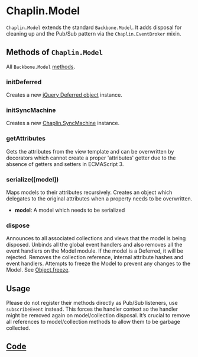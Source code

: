 # Chaplin.Model

`Chaplin.Model` extends the standard `Backbone.Model`. It adds disposal for cleaning up and the Pub/Sub pattern via the `Chaplin.EventBroker` mixin.

## Methods of `Chaplin.Model`
All `Backbone.Model` [methods](http://backbonejs.org/#Model).

<a name="initDeferred"></a>

### initDeferred

Creates a new [jQuery Deferred object](http://api.jquery.com/category/deferred-object/) instance.


<a name="initSyncMachine"></a>

### initSyncMachine

Creates a new [Chaplin.SyncMachine](./chaplin.sync_machine.md) instance.


<a name="getAttributes"></a>

### getAttributes

Gets the attributes from the view template and can be overwritten by decorators which cannot create a proper 'attributes' getter due to the absence of getters and setters in ECMAScript 3.


<a name="serialize"></a>

### serialize([model])

Maps models to their attributes recursively. Creates an object which delegates to the original attributes when a property needs to be overwritten.

* **model**: A model which needs to be serialized

<a name="dispose"></a>

### dispose

Announces to all associated collections and views that the model is being disposed. Unbinds all the global event handlers and also removes all the event handlers on the Model module. If the model is a Deferred, it will be rejected.  Removes the collection reference, internal attribute hashes and event handlers.  Attempts to freeze the Model to prevent any changes to the Model. See [Object.freeze](https://developer.mozilla.org/en/JavaScript/Reference/Global_Objects/Object/freeze).

## Usage
Please do not register their methods directly as Pub/Sub listeners, use `subscribeEvent` instead. This forces the handler context so the handler might be removed again on model/collection disposal. It’s crucial to remove all references to model/collection methods to allow them to be garbage collected.

## [Code](https://github.com/chaplinjs/chaplin/blob/master/src/chaplin/models/model.coffee)
